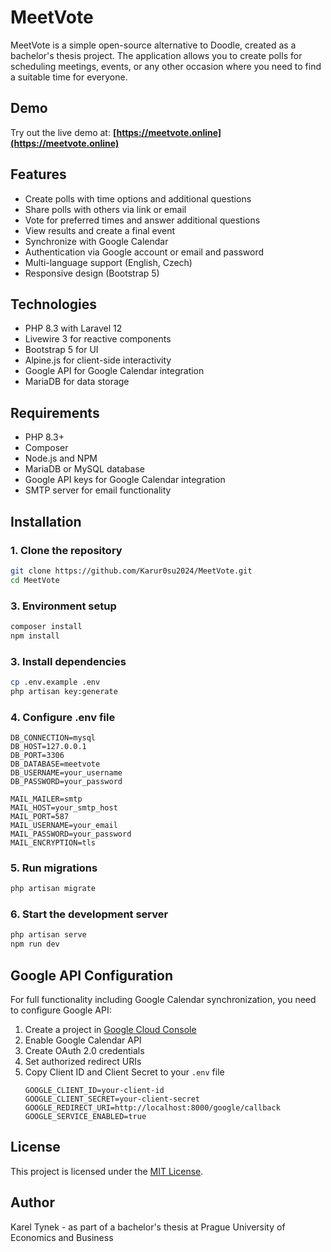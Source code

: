 # MeetVote

MeetVote is a simple open-source alternative to Doodle, created as a bachelor's thesis project. The application allows you to create polls for scheduling meetings, events, or any other occasion where you need to find a suitable time for everyone.

## Demo
Try out the live demo at: **[https://meetvote.online](https://meetvote.online)**

## Features

- Create polls with time options and additional questions
- Share polls with others via link or email
- Vote for preferred times and answer additional questions
- View results and create a final event
- Synchronize with Google Calendar
- Authentication via Google account or email and password
- Multi-language support (English, Czech)
- Responsive design (Bootstrap 5)

## Technologies

- PHP 8.3 with Laravel 12
- Livewire 3 for reactive components
- Bootstrap 5 for UI
- Alpine.js for client-side interactivity
- Google API for Google Calendar integration
- MariaDB for data storage

## Requirements

- PHP 8.3+
- Composer
- Node.js and NPM
- MariaDB or MySQL database
- Google API keys for Google Calendar integration
- SMTP server for email functionality

## Installation

### 1. Clone the repository
```bash
git clone https://github.com/Karur0su2024/MeetVote.git
cd MeetVote
```

### 3. Environment setup
```bash
composer install
npm install
```

### 3. Install dependencies
```bash
cp .env.example .env
php artisan key:generate
```

### 4. Configure .env file
```env
DB_CONNECTION=mysql
DB_HOST=127.0.0.1
DB_PORT=3306
DB_DATABASE=meetvote
DB_USERNAME=your_username
DB_PASSWORD=your_password

MAIL_MAILER=smtp
MAIL_HOST=your_smtp_host
MAIL_PORT=587
MAIL_USERNAME=your_email
MAIL_PASSWORD=your_password
MAIL_ENCRYPTION=tls
```
### 5. Run migrations
```bash
php artisan migrate
```

### 6. Start the development server
```bash
php artisan serve
npm run dev
```


## Google API Configuration

For full functionality including Google Calendar synchronization, you need to configure Google API:

1. Create a project in [Google Cloud Console](https://console.cloud.google.com/)
2. Enable Google Calendar API
3. Create OAuth 2.0 credentials
4. Set authorized redirect URIs
5. Copy Client ID and Client Secret to your `.env` file
    ```
    GOOGLE_CLIENT_ID=your-client-id
    GOOGLE_CLIENT_SECRET=your-client-secret
    GOOGLE_REDIRECT_URI=http://localhost:8000/google/callback
    GOOGLE_SERVICE_ENABLED=true
    ```
## License

This project is licensed under the [MIT License](LICENSE).

## Author

Karel Tynek - as part of a bachelor's thesis at Prague University of Economics and Business

